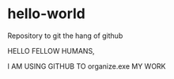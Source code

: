 # hello-world
Repository to git the hang of github

HELLO FELLOW HUMANS,

I AM USING GITHUB TO organize.exe MY WORK
